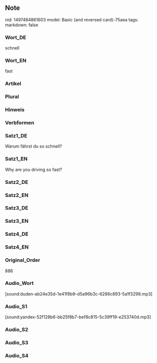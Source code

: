 ## Note
nid: 1497484861603
model: Basic (and reversed card)-75aea
tags: 
markdown: false

### Wort_DE
schnell

### Wort_EN
fast

### Artikel


### Plural


### Hinweis


### Verbformen


### Satz1_DE
Warum fährst du so schnell?

### Satz1_EN
Why are you driving so fast?

### Satz2_DE


### Satz2_EN


### Satz3_DE


### Satz3_EN


### Satz4_DE


### Satz4_EN


### Original_Order
886

### Audio_Wort
[sound:duden-ab24e35d-1e41f8b9-d5a96b3c-6286c893-5a1f3298.mp3]

### Audio_S1
[sound:yandex-52f128b6-bb25f8b7-bef8c815-5c39ff19-e253740d.mp3]

### Audio_S2


### Audio_S3


### Audio_S4

